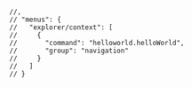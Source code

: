 <!-- first extension -->


    //,
    // "menus": {
    //   "explorer/context": [
    //     {
    //       "command": "helloworld.helloWorld",
    //       "group": "navigation"
    //     }
    //   ]
    // }